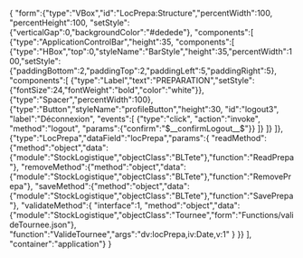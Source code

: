 {
"form":{"type":"VBox","id":"LocPrepa:Structure","percentWidth":100, "percentHeight":100, "setStyle":{"verticalGap":0,"backgroundColor":"#dedede"},
"components":[
	{"type":"ApplicationControlBar","height":35,
	"components":[
		{"type":"HBox","top":0,"styleName":"BarStyle","height":35,"percentWidth":100,"setStyle":{"paddingBottom":2,"paddingTop":2,"paddingLeft":5,"paddingRight":5},
		"components":[
			{"type":"Label","text":"PREPARATION","setStyle":{"fontSize":24,"fontWeight":"bold","color":"white"}},
			{"type":"Spacer","percentWidth":100},
			{"type":"Button","styleName":"profileButton","height":30, "id":"logout3", "label":"Déconnexion", "events":[
				{"type":"click", "action":"invoke", "method":"logout", "params":{"confirm":"$__confirmLogout__$"}}
			]}
		]}
	]},
	{"type":"LocPrepa","dataField":"locPrepa","params":{
		"readMethod":{"method":"object","data":{"module":"StockLogistique","objectClass":"BLTete"},"function":"ReadPrepa"},
		"removeMethod":{"method":"object","data":{"module":"StockLogistique","objectClass":"BLTete"},"function":"RemovePrepa"},
		"saveMethod":{"method":"object","data":{"module":"StockLogistique","objectClass":"BLTete"},"function":"SavePrepa"},
		"validateMethod":{
			"interface":1,
			"method":"object","data":{"module":"StockLogistique","objectClass":"Tournee","form":"Functions/valideTournee.json"},
			"function":"ValideTournee","args":"dv:locPrepa,iv:Date,v:1"
		}
	}}
],
"container":"application"}
}
